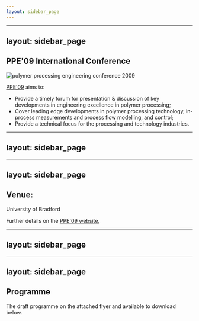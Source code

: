 ```yaml
---
layout: sidebar_page
---
```


---
layout: sidebar_page
---

## PPE'09 International Conference

<!--break-->
![polymer processing engineering conference 2009](/4m-association/assets/images/ppe_logo.jpg)

[PPE'09](http://www.polyeng.com/ppe09/) aims to:  

 *  Provide a timely forum for presentation & discussion of key developments in engineering excellence in polymer processing;  
 *  Cover leading edge developments in polymer processing technology, in-process measurements and process flow modelling, and control;  
 *  Provide a technical focus for the processing and technology industries.  



---
layout: sidebar_page
---

---
layout: sidebar_page
---

## Venue:

University of Bradford

Further details on the [PPE'09 website.](http://www.polyeng.com/ppe09/)

---
layout: sidebar_page
---

---
layout: sidebar_page
---

## Programme

The draft programme on the attached flyer and available to download below.